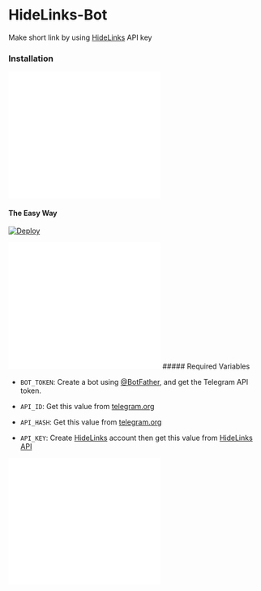 # HideLinks-Bot
Make short link by using [HideLinks](https://hidelinks.in/) API key
### Installation

<iframe data-aa='1888211' src='//ad.a-ads.com/1888211?size=300x250' style='width:300px; height:250px; border:0px; padding:0; overflow:hidden; background-color: transparent;'></iframe>

#### The Easy Way

[![Deploy](https://www.herokucdn.com/deploy/button.svg)](https://heroku.com/deploy)

<iframe data-aa='1888211' src='//ad.a-ads.com/1888211?size=300x250' style='width:300px; height:250px; border:0px; padding:0; overflow:hidden; background-color: transparent;'></iframe>
##### Required Variables

* `BOT_TOKEN`: Create a bot using [@BotFather](https://telegram.dog/BotFather), and get the Telegram API token.

* `API_ID`: Get this value from [telegram.org](https://my.telegram.org/apps)
* `API_HASH`: Get this value from [telegram.org](https://my.telegram.org/apps)
* `API_KEY`: Create [HideLinks](https://hidelinks.in/) account then get this value from [HideLinks API](https://hidelinks.in/member/tools/api)

<iframe data-aa='1888211' src='//ad.a-ads.com/1888211?size=300x250' style='width:300px; height:250px; border:0px; padding:0; overflow:hidden; background-color: transparent;'></iframe>
